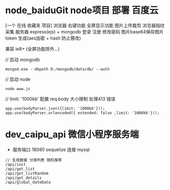 
# node_baiduGit node项目 部署 百度云

<!--http://jackdizhu.duapp.com-->
<!--http://jackdizhu.duapp.com/oauth/wx_login-->

<!--https://jackdizhu.github.io/node_express_mongodb_app/-->

\[一个 在线 收藏夹 项目\]
    浏览器 右键功能 全屏显示功能 图片上传裁剪 浏览器指纹采集
    服务器 express(ejs) + mongodb 登录 注册 修改密码 图片base64保存图片 token 生成(aes加密 + hash 防止篡改)

兼容 ie8+ (全屏功能除外...)

// 启动 mongodb

    mongod.exe --dbpath D:/mongodb/data/db/ --auth

// 启动 node

    node www.js

<!--
mongodb 用户名密码登录 配置  Mongodb3.0
db.createUser({"user":"root","pwd":"1234","customData":{employeeId:12345},"roles":[{role:"clusterAdmin",db:"admin"},{role:"readAnyDatabase",db:"admin"},"readWrite"]},{w:"majority",wtimeout:5000})
-->

// limit: '1000kb' 配置 req.body 大小限制 处理413 错误

    app.use(bodyParser.json({limit: '1000kb'}));
    app.use(bodyParser.urlencoded({ extended: false ,limit: '1000kb'}));


# dev_caipu_api 微信小程序服务端

* 服务端口 18080 sequelize 连接 mysql

```
// 生成数据 分类列表 随机推荐
/api/init
/api/get_list
/api/get_listRandom
/api/get_details
/api/global_dateData
```
